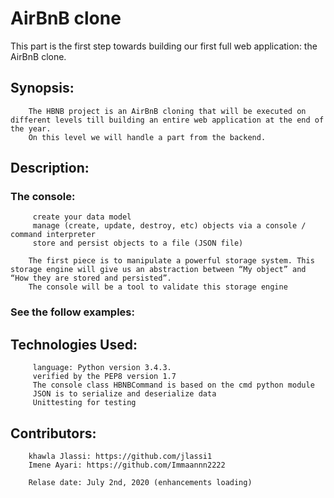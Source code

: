 #                 AirBnB clone
This part is the first step towards building our first full web application: the AirBnB clone.

## Synopsis:
        The HBNB project is an AirBnB cloning that will be executed on different levels till building an entire web application at the end of the year.
        On this level we will handle a part from the backend.

## Description:
### The console:
         create your data model
         manage (create, update, destroy, etc) objects via a console / command interpreter
         store and persist objects to a file (JSON file)

        The first piece is to manipulate a powerful storage system. This storage engine will give us an abstraction between “My object” and “How they are stored and persisted”.
        The console will be a tool to validate this storage engine

### See the follow examples:




## Technologies Used:
         language: Python version 3.4.3.
         verified by the PEP8 version 1.7
         The console class HBNBCommand is based on the cmd python module
         JSON is to serialize and deserialize data
         Unittesting for testing

## Contributors:
        khawla Jlassi: https://github.com/jlassi1
        Imene Ayari: https://github.com/Immaannn2222

        Relase date: July 2nd, 2020 (enhancements loading)